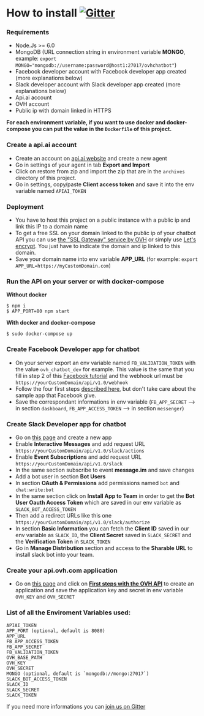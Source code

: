 # How to install [![Gitter](https://img.shields.io/gitter/room/nwjs/nw.js.svg)](https://gitter.im/ovh/ux)

### Requirements

+ Node.Js >= 6.0
+ MongoDB (URL connection string in environment variable **MONGO**, example: `export MONGO="mongodb://username:password@host1:27017/ovhchatbot"`)
+ Facebook developer account with Facebook developer app created (more explanations below)
+ Slack developer account with Slack developer app created (more explanations below)
+ Api.ai account
+ OVH account
+ Public ip with domain linked in HTTPS

**For each environment variable, if you want to use docker and docker-compose you can put the value in the `Dockerfile` of this project.**

### Create a api.ai account

+ Create an account on [api.ai website](https://api.ai) and create a new agent
+ Go in settings of your agent in tab **Export and Import**
+ Click on restore from zip and import the zip that are in the `archives` directory of this project.
+ Go in settings, copy/paste **Client access token** and save it into the env variable named `APIAI_TOKEN`

### Deployment

+ You have to host this project on a public instance with a public ip and link this IP to a domain name
+ To get a free SSL on your domain linked to the public ip of your chatbot API you can use [the "SSL Gateway" service by OVH](https://www.ovh.com/fr/ssl-gateway/) or simply use [Let's encrypt](https://letsencrypt.org/). You just have to indicate the domain and ip linked to this domain.
+ Save your domain name into env variable **APP_URL** (for example: `export APP_URL=https://myCustomDomain.com`)

### Run the API on your server or with docker-compose

**Without docker**
```shell
$ npm i
$ APP_PORT=80 npm start
```

**With docker and docker-compose**
```shell
$ sudo docker-compose up
```

### Create Facebook Developer app for chatbot

+ On your server export an env variable named `FB_VALIDATION_TOKEN` with the value `ovh_chatbot_dev` for example. This value is the same that you fill in step 2 of this [Facebook tutorial](https://developers.facebook.com/docs/messenger-platform/guides/quick-start) and the webhook url must be `https://yourCustomDomain/api/v1.0/webhook`
+ Follow the four first steps [described here](https://developers.facebook.com/docs/messenger-platform/guides/quick-start), but don't take care about the sample app that Facebook give.
+ Save the correspondant informations in env variable (`FB_APP_SECRET` --> in section `dashboard`, `FB_APP_ACCESS_TOKEN` --> in section `messenger`)

### Create Slack Developer app for chatbot

+ Go on [this page](https://api.slack.com/apps?new_app=1) and create a new app
+ Enable **Interactive Messages** and add request URL `https://yourCustomDomain/api/v1.0/slack/actions`
+ Enable **Event Subscriptions** and add request URL `https://yourCustomDomain/api/v1.0/slack`
+ In the same section subscribe to event **message.im** and save changes
+ Add a bot user in section **Bot Users**
+ In section **OAuth & Permissions** add permissions named `bot` and `chat:write:bot`
+ In the same section click on **Install App to Team** in order to get the **Bot User Oauth Access Token** which are saved in our env variable as `SLACK_BOT_ACCESS_TOKEN`
+ Then add a redirect URLs like this one `https://yourCustomDomain/api/v1.0/slack/authorize`
+ In section **Basic Information** you can fetch the **Client ID** saved in our env variable as `SLACK_ID`, the **Client Secret** saved in `SLACK_SECRET` and the **Verification Token** in `SLACK_TOKEN`
+ Go in **Manage Distribution** section and access to the **Sharable URL** to install slack bot into your team.

### Create your api.ovh.com application

+ Go on [this page](https://api.ovh.com) and click on [**First steps with the OVH API**](https://api.ovh.com/g934.first_step_with_api) to create an application and save the application key and secret in env variable `OVH_KEY` and `OVH_SECRET`


### List of all the Enviroment Variables used:

    APIAI_TOKEN
    APP_PORT (optional, default is 8080)
    APP_URL
    FB_APP_ACCESS_TOKEN
    FB_APP_SECRET
    FB_VALIDATION_TOKEN
    OVH_BASE_PATH
    OVH_KEY
    OVH_SECRET
    MONGO (optional, default is `mongodb://mongo:27017`)
    SLACK_BOT_ACCESS_TOKEN
    SLACK_ID
    SLACK_SECRET
    SLACK_TOKEN

If you need more informations you can [join us on Gitter](https://gitter.im/ovh/ux)
